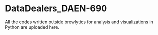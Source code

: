 # DataDealers_DAEN-690

All the codes written outside brewlytics for analysis and visualizations in Python are uploaded here.

